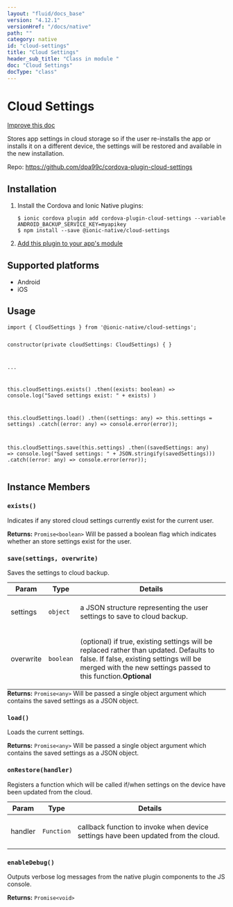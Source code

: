 ```yaml
---
layout: "fluid/docs_base"
version: "4.12.1"
versionHref: "/docs/native"
path: ""
category: native
id: "cloud-settings"
title: "Cloud Settings"
header_sub_title: "Class in module "
doc: "Cloud Settings"
docType: "class"
---
```


<h1 class="api-title">Cloud Settings</h1>

<a class="improve-v2-docs" href="http://github.com/ionic-team/ionic-native/edit/master/src/@ionic-native/plugins/cloud-settings/index.ts#L1">
  Improve this doc
</a>







<p>Stores app settings in cloud storage so if the user re-installs the app or installs it on a different device, the settings will be restored and available in the new installation.</p>


<p>Repo:
  <a href="https://github.com/dpa99c/cordova-plugin-cloud-settings">
    https://github.com/dpa99c/cordova-plugin-cloud-settings
  </a>
</p>


<h2><a class="anchor" name="installation" href="#installation"></a>Installation</h2>
<ol class="installation">
  <li>Install the Cordova and Ionic Native plugins:<br>
    <pre><code class="nohighlight">$ ionic cordova plugin add cordova-plugin-cloud-settings --variable ANDROID_BACKUP_SERVICE_KEY=myapikey
$ npm install --save @ionic-native/cloud-settings
</code></pre>
  </li>
  <li><a href="https://ionicframework.com/docs/native/#Add_Plugins_to_Your_App_Module">Add this plugin to your app's module</a></li>
</ol>



<h2><a class="anchor" name="platforms" href="#platforms"></a>Supported platforms</h2>
<ul>
  <li>Android</li><li>iOS</li>
</ul>






<h2><a class="anchor" name="usage" href="#usage"></a>Usage</h2>
<pre><code class="lang-typescript">import { CloudSettings } from &#39;@ionic-native/cloud-settings&#39;;


constructor(private cloudSettings: CloudSettings) { }

...

this.cloudSettings.exists()
  .then((exists: boolean) =&gt; console.log(&quot;Saved settings exist: &quot; + exists) )

this.cloudSettings.load()
  .then((settings: any) =&gt; this.settings = settings)
  .catch((error: any) =&gt; console.error(error));

this.cloudSettings.save(this.settings)
  .then((savedSettings: any) =&gt; console.log(&quot;Saved settings: &quot; + JSON.stringify(savedSettings)))
  .catch((error: any) =&gt; console.error(error));
</code></pre>








<h2><a class="anchor" name="instance-members" href="#instance-members"></a>Instance Members</h2>
<h3><a class="anchor" name="exists" href="#exists"></a><code>exists()</code></h3>


Indicates if any stored cloud settings currently exist for the current user.


<div class="return-value" markdown="1">
  <i class="icon ion-arrow-return-left"></i>
  <b>Returns:</b> <code>Promise&lt;boolean&gt;</code> Will be passed a boolean flag which indicates whether an store settings exist for the user.
</div><h3><a class="anchor" name="save" href="#save"></a><code>save(settings,&nbsp;overwrite)</code></h3>




Saves the settings to cloud backup.
<table class="table param-table" style="margin:0;">
  <thead>
  <tr>
    <th>Param</th>
    <th>Type</th>
    <th>Details</th>
  </tr>
  </thead>
  <tbody>
  <tr>
    <td>
      settings</td>
    <td>
      <code>object</code>
    </td>
    <td>
      <p>a JSON structure representing the user settings to save to cloud backup.</p>
</td>
  </tr>
  
  <tr>
    <td>
      overwrite</td>
    <td>
      <code>boolean</code>
    </td>
    <td>
      <p>(optional) if true, existing settings will be replaced rather than updated. Defaults to false.
If false, existing settings will be merged with the new settings passed to this function.<strong class="tag">Optional</strong></p>
</td>
  </tr>
  </tbody>
</table>

<div class="return-value" markdown="1">
  <i class="icon ion-arrow-return-left"></i>
  <b>Returns:</b> <code>Promise&lt;any&gt;</code> Will be passed a single object argument which contains the saved settings as a JSON object.
</div><h3><a class="anchor" name="load" href="#load"></a><code>load()</code></h3>


Loads the current settings.


<div class="return-value" markdown="1">
  <i class="icon ion-arrow-return-left"></i>
  <b>Returns:</b> <code>Promise&lt;any&gt;</code> Will be passed a single object argument which contains the saved settings as a JSON object.
</div><h3><a class="anchor" name="onRestore" href="#onRestore"></a><code>onRestore(handler)</code></h3>




Registers a function which will be called if/when settings on the device have been updated from the cloud.
<table class="table param-table" style="margin:0;">
  <thead>
  <tr>
    <th>Param</th>
    <th>Type</th>
    <th>Details</th>
  </tr>
  </thead>
  <tbody>
  <tr>
    <td>
      handler</td>
    <td>
      <code>Function</code>
    </td>
    <td>
      <p>callback function to invoke when device settings have been updated from the cloud.</p>
</td>
  </tr>
  </tbody>
</table>

<h3><a class="anchor" name="enableDebug" href="#enableDebug"></a><code>enableDebug()</code></h3>


Outputs verbose log messages from the native plugin components to the JS console.


<div class="return-value" markdown="1">
  <i class="icon ion-arrow-return-left"></i>
  <b>Returns:</b> <code>Promise&lt;void&gt;</code> 
</div>






